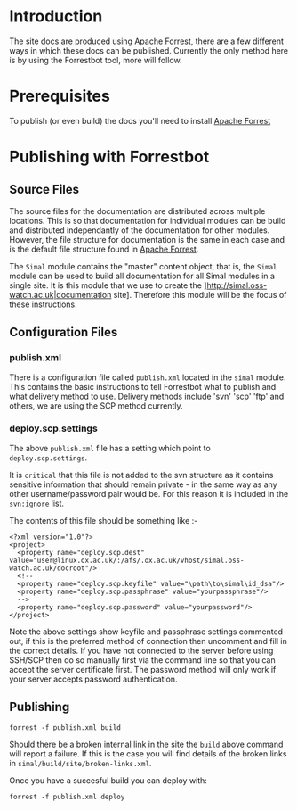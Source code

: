# Introduction #

The site docs are produced using [Apache Forrest](http://forrest.apache.org), there are a few different ways in which these docs can be published. Currently the only method here is by using the Forrestbot tool, more will follow.

# Prerequisites #

To publish (or even build) the docs you'll need to install [Apache Forrest](http://forrest.apache.org)

# Publishing with Forrestbot #

## Source Files ##

The source files for the documentation are distributed across multiple locations. This is so that documentation for individual modules can be build and distributed independantly of the documentation for other modules. However, the file structure for documentation is the same in each case and is the default file structure found in [Apache Forrest](http://forrest.apache.org).

The `Simal` module contains the "master" content object, that is, the `Simal` module can be used to build all documentation for all Simal modules in a single site. It is this module that we use to create the ]http://simal.oss-watch.ac.uk|documentation site]. Therefore this module will be the focus of these instructions.

## Configuration Files ##

### publish.xml ###

There is a configuration file called `publish.xml` located in the `simal` module.
This contains the basic instructions to tell Forrestbot what to publish and what delivery method to use. Delivery methods include 'svn' 'scp' 'ftp' and others, we are using the SCP method currently.

### deploy.scp.settings ###

The above `publish.xml` file has a setting which point to `deploy.scp.settings`.

It is `critical` that this file is not added to the svn structure as it contains sensitive information that should remain private - in the same way as any other username/password pair would be. For this reason it is included in the `svn:ignore` list.

The contents of this file should be something like :-

```
<?xml version="1.0"?>
<project>
  <property name="deploy.scp.dest" value="user@linux.ox.ac.uk/:/afs/.ox.ac.uk/vhost/simal.oss-watch.ac.uk/docroot"/>
  <!--
  <property name="deploy.scp.keyfile" value="\path\to\simal\id_dsa"/>
  <property name="deploy.scp.passphrase" value="yourpassphrase"/>
  -->
  <property name="deploy.scp.password" value="yourpassword"/>
</project>
```

Note the above settings show keyfile and passphrase settings commented out, if this is the preferred method of connection then uncomment and fill in the correct details.
If you have not connected to the server before using SSH/SCP then do so manually first via the command line so that you can accept the server certificate first.
The password method will only work if your server accepts password authentication.

## Publishing ##

```
forrest -f publish.xml build
```

Should there be a broken internal link in the site the `build` above command will report a failure. If this is the case you will find details of the broken links in `simal/build/site/broken-links.xml`.

Once you have a succesful build you can deploy with:

```
forrest -f publish.xml deploy
```